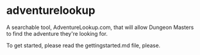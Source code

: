 # adventurelookup
A searchable tool, AdventureLookup.com, that will allow Dungeon Masters to find the adventure they're looking for.


To get started, please read the gettingstarted.md file, please.
